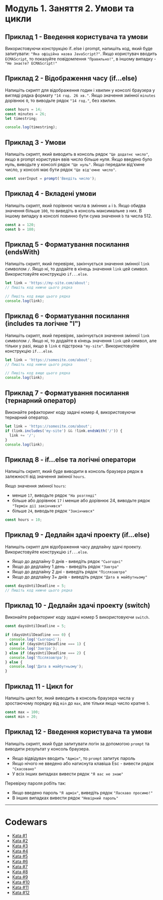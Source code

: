 # Модуль 1. Заняття 2. Умови та цикли

## Приклад 1 - Введення користувача та умови

Використовуючи конструкцію if..else і prompt, напишіть код, який буде
запитувати: `"Яка офіційна назва JavaScript?"`. Якщо користувач вводить
`ECMAScript`, то показуйте повідомлення `"Правильно!"`, в іншому випадку -
`"Не знаєте? ECMAScript!"`

## Приклад 2 - Відображення часу (if...else)

Напишіть скрипт для відображення годин і хвилин у консолі браузера у вигляді
рядка формату `"14 год. 26 хв."`. Якщо значення змінної `minutes` дорівнює `0`,
то виводьте рядок `"14 год."`, без хвилин.

```js
const hours = 14;
const minutes = 26;
let timestring;

console.log(timestring);
```

## Приклад 3 - Умови

Напишіть скрипт, який виводить в консоль рядок `"Це додатнє число"`, якщо в
prompt користувач ввів число більше нуля. Якщо введено було нуль, виводьте у
консолі рядок `"Це нуль"`. Якщо передали від'ємне число, у консолі має бути
рядок `"Це від'ємне число"`.

```js
const userInput = prompt('Введіть число');
```

## Приклад 4 - Вкладені умови

Напишіть скрипт, який порівнює числа в змінних `a` і `b`. Якщо обидва значення
більше `100`, то виведіть в консоль максимальне з них. В іншому випадку в
консолі повинно бути сума значення `b` та числа 512.

```js
const a = 120;
const b = 180;
```

## Приклад 5 - Форматування посилання (endsWith)

Напишіть скрипт, який перевіряє, закінчується значення змінної `link` символом
`/`. Якщо ні, то додайте в кінець значення `link` цей символ. Використовуйте
конструкцію `if...else`.

```js
let link = 'https://my-site.com/about';
// Пишіть код нижче цього рядка

// Пишіть код вище цього рядка
console.log(link);
```

## Приклад 6 - Форматування посилання (includes та логічне "І")

Напишіть скрипт, який перевіряє, закінчується значення змінної `link` символом
`/`. Якщо ні, то додайте в кінець значення `link` цей символ, але тільки у разі,
якщо в `link` є підстрока `"my-site"`. Використовуйте конструкцію `if...else`.

```js
let link = 'https://somesite.com/about';
// Пишіть код нижче цього рядка

// Пишіть код вище цього рядка
console.log(link);
```

## Приклад 7 - Форматування посилання (тернарний оператор)

Виконайте рефакторинг коду задачі номер 4, використовуючи тернарний оператор.

```js
let link = 'https://somesite.com/about';
if (link.includes('my-site') && !link.endsWith('/')) {
  link += '/';
}
console.log(link);
```

## Приклад 8 - if...else та логічні оператори

Напишіть скрипт, який буде виводити в консоль браузера рядок в залежності від
значення змінної `hours`.

Якщо значення змінної `hours`:

- менше `17`, виводьте рядок `"На розгляді"`
- більше або дорівнює `17` і менше або дорівнює 24, виводьте рядок
  `"Термін дії закінчився"`
- більше `24`, виводьте рядок `"Закінчився"`

```js
const hours = 10;
```

## Приклад 9 - Дедлайн здачі проекту (if...else)

Напишіть скрипт для відображення часу дедлайну здачі проекту. Використовуйте
конструкцію `if...else`.

- Якщо до дедлайну 0 днів - виведіть рядок `"Сьогодні"`
- Якщо до дедлайну 1 день - виведіть рядок `"Завтра"`
- Якщо до дедлайну 2 дні - виведіть рядок `"Післязавтра"`
- Якщо до дедлайну 3+ днів - виведіть рядок `"Дата в майбутньому"`

```js
const daysUntilDeadline = 5;
// Пишіть код нижче цього рядка
```

## Приклад 10 - Дедлайн здачі проекту (switch)

Виконайте рефакторинг коду задачі номер 5 використовуючи `switch`.

```js
const daysUntilDeadline = 5;

if (daysUntilDeadline === 0) {
  console.log('Сьогодні');
} else if (daysUntilDeadline === 1) {
  console.log('Завтра');
} else if (daysUntilDeadline === 2) {
  console.log('Післязавтра');
} else {
  console.log('Дата в майбутньому');
}
```

## Приклад 11 - Цикл for

Напишіть цикл for, який виводить в консоль браузера числа у зростаючому порядку
від `min` до `max`, але тільки якщо число кратне `5`.

```js
const max = 100;
const min = 20;
```

## Приклад 12 - Введення користувача та умови

Напишіть скрипт, який буде запитувати логін за допомогою `prompt` та виводити
результат у консоль браузера.

- Якщо відвідувач вводить `"Адмін"`, то `prompt` запитує пароль
- Якщо нічого не введено або натиснута клавіша Esc - вивести рядок `"Скасовано"`
- У всіх інших випадках вивести рядок `"Я вас не знаю"`

Перевірку пароля робіть так:

- Якщо введено пароль `"Я адмін"`, виведіть рядок `"Ласкаво просимо!"`
- В інших випадках вивести рядок `"Невірний пароль"`

---

# Codewars

- [Kata #1](https://www.codewars.com/kata/55908aad6620c066bc00002a)
- [Kata #2](https://www.codewars.com/kata/5413759479ba273f8100003d)
- [Kata #3](https://www.codewars.com/kata/57a2013acf1fa5bfc4000921)
- [Kata #4](https://www.codewars.com/kata/562926c855ca9fdc4800005b)
- [Kata #5](https://www.codewars.com/kata/586beb5ba44cfc44ed0006c3)
- [Kata #6](https://www.codewars.com/kata/553e8b195b853c6db4000048)
- [Kata #7](https://www.codewars.com/kata/55caef80d691f65cb6000040)
- [Kata #8](https://www.codewars.com/kata/59dd3ccdded72fc78b000b25)
- [Kata #9](https://www.codewars.com/kata/56d6c333c9ae3fc32800070f)
- [Kata #10](https://www.codewars.com/kata/5547929140907378f9000039)
- [Kata #11](https://www.codewars.com/kata/5259b20d6021e9e14c0010d4)
- [Kata #12](https://www.codewars.com/kata/57eae20f5500ad98e50002c5)
